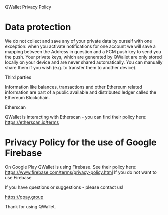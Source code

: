 QWallet Privacy Policy

Data protection
===============

We do not collect and save any of your private data by ourself with one exception: when you activate notifications for one account we will save a mapping between the Address in question and a FCM push key to send you the push.  Your private keys, which are generated by QWallet are only stored locally on your device and are never shared automatically. You can manually share them if you wish (e.g. to transfer them to another device).

Third parties

Information like balances, transactions and other Ethereum related information are part of a public available and distributed ledger called the Ethereum Blockchain. 

Etherscan

QWallet is interacting with Etherscan - you can find their policy here: https://etherscan.io/terms


Privacy Policy for the use of Google Firebase
=============================================

On Google Play QWallet is using Firebase.
See their policy here: https://www.firebase.com/terms/privacy-policy.html 
If you do not want to use Firebase  

If you have questions or suggestions - please contact us!

https://qpay.group

Thank for using QWallet.
